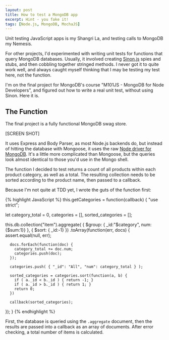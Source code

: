 ```yaml
---
layout: post
title: How to test a MongoDB app
excerpt: Hint - you fake it!
tags: [Node.js, MongoDB, MochaJS]
---
```


Unit testing JavaScript apps is my Shangri La, and testing calls to MongoDB my Nemesis.

For other projects, I'd experimented with writing unit tests for functions that query MongoDB databases.  Usually, it involved creating [Sinon.js](LINK) spies and stubs, and then cobbling together stringed methods.  I never got it to quite work well, and always caught myself thinking that I may be testing my test here, not the function.

I'm on the final project for MongoDB's course "M101JS - MongoDB for Node Developers", and figured out how to write a real unit test, without using Sinon.  Here it is.

## The Function

The final project is a fully functional MongoDB swag store.

[SCREEN SHOT]

It uses Express and Body Parser, as most Node.js backends do, but instead of hitting the database with Mongoose, it uses the raw [Node driver for MongoDB](LINK).  It's a little more complicated than Mongoose, but the queries look almost identical to those you'd use in the Mongo shell.

The function I decided to test returns a count of all products within each product category, as well as a total.  The resulting collection needs to be sorted according to the product name, then passed to a callback.

Because I'm not quite at TDD yet, I wrote the guts of the function first:

{% highlight JavaScript %}
this.getCategories = function(callback) {
  "use strict";

  let category_total = 0,
      categories = [],
      sorted_categories = [];

  this.db.collection("item").aggregate( { $group: { _id:"$category", num:{$sum:1}} }, { $sort: { _id:-1} })
    .toArray(function(err, docs) {
      assert.equal(null, err);

      docs.forEach(function(doc) {
        category_total += doc.num;
        categories.push(doc);
      });

      categories.push( { "_id": "All", "num": category_total } );

      sorted_categories = categories.sort(function(a, b) {
        if ( a._id < b._id ) { return -1; }
        if ( a._id > b._id ) { return 1; }
        return 0;
      })

      callback(sorted_categories);
  });
}
{% endhighlight %}

First, the database is queried using the `.aggregate` document, then the results are passed into a callback as an array of documents.  After error checking, a total number of items is calculated.
